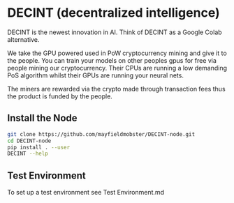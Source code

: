 # DECINT (decentralized intelligence)

DECINT is the newest innovation in AI. Think of DECINT as a Google Colab alternative.

We take the GPU powered used in PoW cryptocurrency mining and give it to the people. You can train your models on other peoples gpus for free
via people mining our cryptocurrency. Their CPUs are running a low demanding PoS algorithm whilst their GPUs are running your neural nets.

The miners are rewarded via the crypto made through transaction fees thus the product is funded by the people.


## Install the Node

```bash
git clone https://github.com/mayfieldmobster/DECINT-node.git
cd DECINT-node
pip install . --user
DECINT --help
```
## Test Environment
To set up a test environment see Test Environment.md







